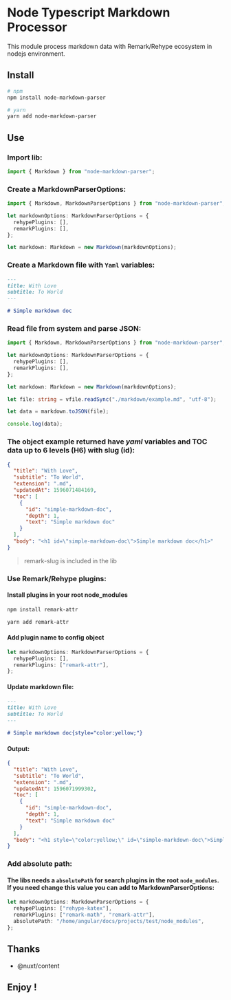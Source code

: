 # Node Typescript Markdown Processor

This module process markdown data with Remark/Rehype ecosystem in nodejs environment.

## Install

```bash
# npm
npm install node-markdown-parser

# yarn
yarn add node-markdown-parser
```

## Use

### Import lib:

```ts
import { Markdown } from "node-markdown-parser";
```

### Create a **MarkdownParserOptions**:

```ts
import { Markdown, MarkdownParserOptions } from "node-markdown-parser";

let markdownOptions: MarkdownParserOptions = {
  rehypePlugins: [],
  remarkPlugins: [],
};

let markdown: Markdown = new Markdown(markdownOptions);
```

### Create a Markdown file with `Yaml` variables:

```md
---
title: With Love
subtitle: To World
---

# Simple markdown doc
```

### Read file from system and parse JSON:

```ts
import { Markdown, MarkdownParserOptions } from "node-markdown-parser";

let markdownOptions: MarkdownParserOptions = {
  rehypePlugins: [],
  remarkPlugins: [],
};

let markdown: Markdown = new Markdown(markdownOptions);

let file: string = vfile.readSync("./markdown/example.md", "utf-8");

let data = markdown.toJSON(file);

console.log(data);
```

### The object example returned have _yaml_ variables and TOC data up to 6 levels (H6) with slug (id):

```json
{
  "title": "With Love",
  "subtitle": "To World",
  "extension": ".md",
  "updatedAt": 1596071484169,
  "toc": [
    {
      "id": "simple-markdown-doc",
      "depth": 1,
      "text": "Simple markdown doc"
    }
  ],
  "body": "<h1 id=\"simple-markdown-doc\">Simple markdown doc</h1>"
}
```

> remark-slug is included in the lib

### Use **Remark/Rehype** plugins:

#### Install plugins in your root **node_modules**

```bash
npm install remark-attr

yarn add remark-attr
```

#### Add plugin name to config object

```ts
let markdownOptions: MarkdownParserOptions = {
  rehypePlugins: [],
  remarkPlugins: ["remark-attr"],
};
```

#### Update markdown file:

```md
---
title: With Love
subtitle: To World
---

# Simple markdown doc{style="color:yellow;"}
```

#### Output:

```json
{
  "title": "With Love",
  "subtitle": "To World",
  "extension": ".md",
  "updatedAt": 1596071999302,
  "toc": [
    {
      "id": "simple-markdown-doc",
      "depth": 1,
      "text": "Simple markdown doc"
    }
  ],
  "body": "<h1 style=\"color:yellow;\" id=\"simple-markdown-doc\">Simple markdown doc</h1>"
}
```

### Add absolute path:

#### The libs needs a `absolutePath` for search plugins in the root `node_modules`. If you need change this value you can add to **MarkdownParserOptions**:

```ts
let markdownOptions: MarkdownParserOptions = {
  rehypePlugins: ["rehype-katex"],
  remarkPlugins: ["remark-math", "remark-attr"],
  absolutePath: "/home/angular/docs/projects/test/node_modules",
};
```

## Thanks

- @nuxt/content

## Enjoy !
